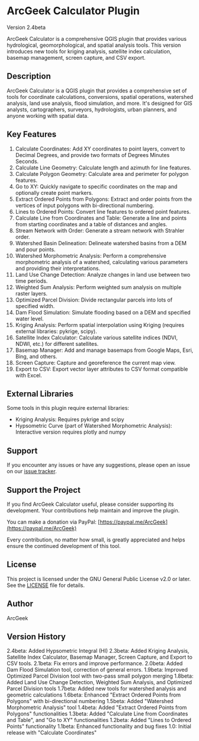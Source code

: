 # ArcGeek Calculator Plugin
Version 2.4beta

ArcGeek Calculator is a comprehensive QGIS plugin that provides various hydrological, geomorphological, and spatial analysis tools. This version introduces new tools for kriging analysis, satellite index calculation, basemap management, screen capture, and CSV export.

## Description
ArcGeek Calculator is a QGIS plugin that provides a comprehensive set of tools for coordinate calculations, conversions, spatial operations, watershed analysis, land use analysis, flood simulation, and more. It's designed for GIS analysts, cartographers, surveyors, hydrologists, urban planners, and anyone working with spatial data.

## Key Features

1. Calculate Coordinates: Add XY coordinates to point layers, convert to Decimal Degrees, and provide two formats of Degrees Minutes Seconds.
2. Calculate Line Geometry: Calculate length and azimuth for line features.
3. Calculate Polygon Geometry: Calculate area and perimeter for polygon features.
4. Go to XY: Quickly navigate to specific coordinates on the map and optionally create point markers.
5. Extract Ordered Points from Polygons: Extract and order points from the vertices of input polygons with bi-directional numbering.
6. Lines to Ordered Points: Convert line features to ordered point features.
7. Calculate Line from Coordinates and Table: Generate a line and points from starting coordinates and a table of distances and angles.
8. Stream Network with Order: Generate a stream network with Strahler order.
9. Watershed Basin Delineation: Delineate watershed basins from a DEM and pour points.
10. Watershed Morphometric Analysis: Perform a comprehensive morphometric analysis of a watershed, calculating various parameters and providing their interpretations.
11. Land Use Change Detection: Analyze changes in land use between two time periods.
12. Weighted Sum Analysis: Perform weighted sum analysis on multiple raster layers.
13. Optimized Parcel Division: Divide rectangular parcels into lots of specified width.
14. Dam Flood Simulation: Simulate flooding based on a DEM and specified water level.
15. Kriging Analysis: Perform spatial interpolation using Kriging (requires external libraries: pykrige, scipy).
16. Satellite Index Calculator: Calculate various satellite indices (NDVI, NDWI, etc.) for different satellites.
17. Basemap Manager: Add and manage basemaps from Google Maps, Esri, Bing, and others.
18. Screen Capture: Capture and georeference the current map view.
19. Export to CSV: Export vector layer attributes to CSV format compatible with Excel.

## External Libraries
Some tools in this plugin require external libraries:
- Kriging Analysis: Requires pykrige and scipy
- Hypsometric Curve (part of Watershed Morphometric Analysis): Interactive version requires plotly and numpy

## Support
If you encounter any issues or have any suggestions, please open an issue on our [issue tracker](https://github.com/franzpc/qgis/issues).

## Support the Project
If you find ArcGeek Calculator useful, please consider supporting its development. Your contributions help maintain and improve the plugin.

You can make a donation via PayPal: [https://paypal.me/ArcGeek](https://paypal.me/ArcGeek)

Every contribution, no matter how small, is greatly appreciated and helps ensure the continued development of this tool.

## License
This project is licensed under the GNU General Public License v2.0 or later. See the [LICENSE](LICENSE) file for details.

## Author
ArcGeek

## Version History

2.4beta: Added Hypsometric Integral (HI)
2.3beta: Added Kriging Analysis, Satellite Index Calculator, Basemap Manager, Screen Capture, and Export to CSV tools.
2.1beta: Fix errors and improve performance.
2.0beta: Added Dam Flood Simulation tool, correction of general errors.
1.9beta: Improved Optimized Parcel Division tool with two-pass small polygon merging
1.8beta: Added Land Use Change Detection, Weighted Sum Analysis, and Optimized Parcel Division tools
1.7beta: Added new tools for watershed analysis and geometric calculations
1.6beta: Enhanced "Extract Ordered Points from Polygons" with bi-directional numbering
1.5beta: Added "Watershed Morphometric Analysis" tool
1.4beta: Added "Extract Ordered Points from Polygons" functionalities
1.3beta: Added "Calculate Line from Coordinates and Table", and "Go to XY" functionalities
1.2beta: Added "Lines to Ordered Points" functionality
1.1beta: Enhanced functionality and bug fixes
1.0: Initial release with "Calculate Coordinates"